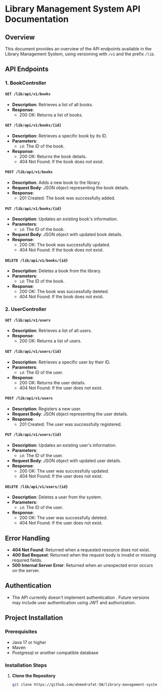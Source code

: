# Library Management System API Documentation

## Overview
This document provides an overview of the API endpoints available in the Library Management System, using versioning with `/v1` and the prefix `/lib`.

## API Endpoints

### 1. BookController

#### `GET /lib/api/v1/books`
- **Description**: Retrieves a list of all books.
- **Response**: 
  - 200 OK: Returns a list of books.

#### `GET /lib/api/v1/books/{id}`
- **Description**: Retrieves a specific book by its ID.
- **Parameters**:
  - `id`: The ID of the book.
- **Response**:
  - 200 OK: Returns the book details.
  - 404 Not Found: If the book does not exist.

#### `POST /lib/api/v1/books`
- **Description**: Adds a new book to the library.
- **Request Body**: JSON object representing the book details.
- **Response**:
  - 201 Created: The book was successfully added.

#### `PUT /lib/api/v1/books/{id}`
- **Description**: Updates an existing book's information.
- **Parameters**:
  - `id`: The ID of the book.
- **Request Body**: JSON object with updated book details.
- **Response**:
  - 200 OK: The book was successfully updated.
  - 404 Not Found: If the book does not exist.

#### `DELETE /lib/api/v1/books/{id}`
- **Description**: Deletes a book from the library.
- **Parameters**:
  - `id`: The ID of the book.
- **Response**:
  - 200 OK: The book was successfully deleted.
  - 404 Not Found: If the book does not exist.

### 2. UserController

#### `GET /lib/api/v1/users`
- **Description**: Retrieves a list of all users.
- **Response**:
  - 200 OK: Returns a list of users.

#### `GET /lib/api/v1/users/{id}`
- **Description**: Retrieves a specific user by their ID.
- **Parameters**:
  - `id`: The ID of the user.
- **Response**:
  - 200 OK: Returns the user details.
  - 404 Not Found: If the user does not exist.

#### `POST /lib/api/v1/users`
- **Description**: Registers a new user.
- **Request Body**: JSON object representing the user details.
- **Response**:
  - 201 Created: The user was successfully registered.

#### `PUT /lib/api/v1/users/{id}`
- **Description**: Updates an existing user's information.
- **Parameters**:
  - `id`: The ID of the user.
- **Request Body**: JSON object with updated user details.
- **Response**:
  - 200 OK: The user was successfully updated.
  - 404 Not Found: If the user does not exist.

#### `DELETE /lib/api/v1/users/{id}`
- **Description**: Deletes a user from the system.
- **Parameters**:
  - `id`: The ID of the user.
- **Response**:
  - 200 OK: The user was successfully deleted.
  - 404 Not Found: If the user does not exist.

## Error Handling
- **404 Not Found**: Returned when a requested resource does not exist.
- **400 Bad Request**: Returned when the request body is invalid or missing required fields.
- **500 Internal Server Error**: Returned when an unexpected error occurs on the server.

## Authentication
- The API currently doesn't implement authentication . Future versions may include user authentication using JWT and authorization.

## Project Installation

### Prerequisites
- Java 17 or higher
- Maven
- Postgresql or another compatible database

### Installation Steps

1. **Clone the Repository**
   ```sh
   git clone https://github.com/ahmedrafat-SW/library-management-system.git
